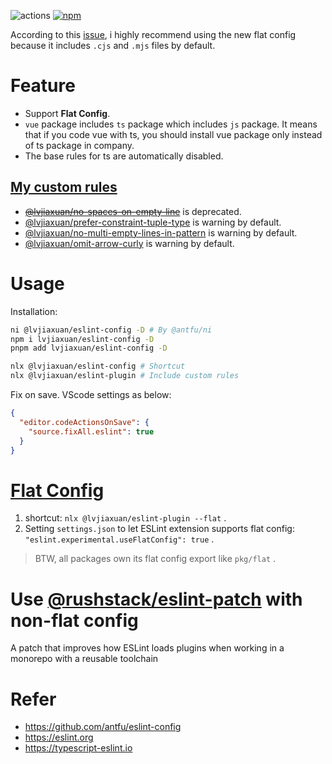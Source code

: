 ![actions](https://github.com/lvjiaxuan/eslint-config/actions/workflows/ci.yml/badge.svg)
[![npm](https://img.shields.io/npm/v/@lvjiaxuan/eslint-config)](https://www.npmjs.com/package/@lvjiaxuan/eslint-config)

According to this [issue](https://github.com/eslint/eslint/pull/15933), i highly recommend using the new flat config because it includes `.cjs` and `.mjs` files by default.

# Feature

- Support **Flat Config**.
- `vue` package includes `ts` package which includes `js` package. It means that if you code vue with ts, you should install vue package only instead of ts package in company.
- The base rules for ts are automatically disabled.

## [My custom rules](./packages/eslint-plugin/README.md)

- [~~@lvjiaxuan/no-spaces-on-empty-line~~](./packages/eslint-plugin/src/rules/no-spaces-on-empty-line.ts) is deprecated.
- [@lvjiaxuan/prefer-constraint-tuple-type](./packages/eslint-plugin/src/rules/prefer-constraint-tuple-type.ts) is warning by default.
- [@lvjiaxuan/no-multi-empty-lines-in-pattern](./packages/eslint-plugin/src/rules/no-multi-empty-lines-in-pattern.ts) is warning by default.
- [@lvjiaxuan/omit-arrow-curly](./packages/eslint-plugin/src/rules/omit-arrow-curly.ts) is warning by default.

# Usage

Installation:
```bash
ni @lvjiaxuan/eslint-config -D # By @antfu/ni
npm i lvjiaxuan/eslint-config -D
pnpm add lvjiaxuan/eslint-config -D

nlx @lvjiaxuan/eslint-config # Shortcut
nlx @lvjiaxuan/eslint-plugin # Include custom rules
```

Fix on save. VScode settings as below:
```json
{
  "editor.codeActionsOnSave": {
    "source.fixAll.eslint": true
  }
}
```

# [Flat Config](https://eslint.org/docs/latest/use/configure/configuration-files-new)

1. shortcut: `nlx @lvjiaxuan/eslint-plugin --flat` .
2. Setting `settings.json` to let ESLint extension supports flat config: `"eslint.experimental.useFlatConfig": true` .

> BTW, all packages own its flat config export like `pkg/flat` .

# Use [@rushstack/eslint-patch](https://www.npmjs.com/package/@rushstack/eslint-patch) with non-flat config

A patch that improves how ESLint loads plugins when working in a monorepo with a reusable toolchain

# Refer

- https://github.com/antfu/eslint-config
- https://eslint.org
- https://typescript-eslint.io
